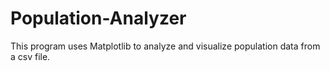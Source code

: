 # Population-Analyzer
This program uses Matplotlib to analyze and visualize population data from a csv file. 
